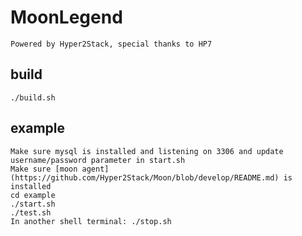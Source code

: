 # MoonLegend
    Powered by Hyper2Stack, special thanks to HP7

## build
    ./build.sh

## example
    Make sure mysql is installed and listening on 3306 and update username/password parameter in start.sh
    Make sure [moon agent](https://github.com/Hyper2Stack/Moon/blob/develop/README.md) is installed
    cd example
    ./start.sh
    ./test.sh
    In another shell terminal: ./stop.sh